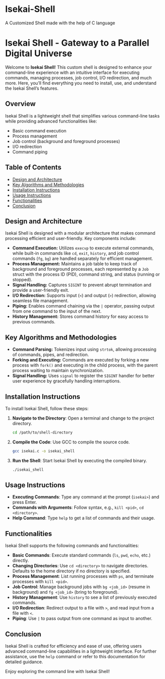 # Isekai-Shell
A Customized Shell made with the help of C language

# Isekai Shell - Gateway to a Parallel Digital Universe

Welcome to **Isekai Shell**! This custom shell is designed to enhance your command-line experience with an intuitive interface for executing commands, managing processes, job control, I/O redirection, and much more. Here, you’ll find everything you need to install, use, and understand the Isekai Shell’s features.

## Overview

Isekai Shell is a lightweight shell that simplifies various command-line tasks while providing advanced functionalities like:
- Basic command execution
- Process management
- Job control (background and foreground processes)
- I/O redirection
- Command piping

## Table of Contents

- [Design and Architecture](#design-and-architecture)
- [Key Algorithms and Methodologies](#key-algorithms-and-methodologies)
- [Installation Instructions](#installation-instructions)
- [Usage Instructions](#usage-instructions)
- [Functionalities](#functionalities)
- [Conclusion](#conclusion)

## Design and Architecture

Isekai Shell is designed with a modular architecture that makes command processing efficient and user-friendly. Key components include:

- **Command Execution:** Utilizes `execvp` to execute external commands, while built-in commands like `cd`, `exit`, `history`, and job control commands (`fg`, `bg`) are handled separately for efficient management.
- **Process Management:** Maintains a job table to keep track of background and foreground processes, each represented by a `Job` struct with the process ID (PID), command string, and status (running or stopped).
- **Signal Handling:** Captures `SIGINT` to prevent abrupt termination and provide a user-friendly exit.
- **I/O Redirection:** Supports input (`<`) and output (`>`) redirection, allowing seamless file management.
- **Piping:** Enables command chaining via the `|` operator, passing output from one command to the input of the next.
- **History Management:** Stores command history for easy access to previous commands.

## Key Algorithms and Methodologies

- **Command Parsing:** Tokenizes input using `strtok`, allowing processing of commands, pipes, and redirection.
- **Forking and Executing:** Commands are executed by forking a new process with `fork()` and executing in the child process, with the parent process waiting to maintain synchronization.
- **Signal Handling:** Uses `signal` to register the `SIGINT` handler for better user experience by gracefully handling interruptions.

## Installation Instructions

To install Isekai Shell, follow these steps:

1. **Navigate to the Directory**: Open a terminal and change to the project directory.
   ```bash
   cd /path/to/shell-directory
   ```
2. **Compile the Code**: Use GCC to compile the source code.
   ```bash
   gcc isekai.c -o isekai_shell
   ```
3. **Run the Shell**: Start Isekai Shell by executing the compiled binary.
   ```bash
   ./isekai_shell
   ```

## Usage Instructions

- **Executing Commands**: Type any command at the prompt (`isekai>`) and press Enter.
- **Commands with Arguments**: Follow syntax, e.g., `kill <pid>`, `cd <directory>`.
- **Help Command**: Type `help` to get a list of commands and their usage.

## Functionalities

Isekai Shell supports the following commands and functionalities:

- **Basic Commands**: Execute standard commands (`ls`, `pwd`, `echo`, etc.) directly.
- **Changing Directories**: Use `cd <directory>` to navigate directories. Defaults to the home directory if no directory is specified.
- **Process Management**: List running processes with `ps`, and terminate processes with `kill <pid>`.
- **Job Control**: Manage background jobs with `bg <job_id>` (resume in background) and `fg <job_id>` (bring to foreground).
- **History Management**: Use `history` to see a list of previously executed commands.
- **I/O Redirection**: Redirect output to a file with `>`, and read input from a file with `<`.
- **Piping**: Use `|` to pass output from one command as input to another.

## Conclusion

Isekai Shell is crafted for efficiency and ease of use, offering users advanced command-line capabilities in a lightweight interface. For further assistance, use the `help` command or refer to this documentation for detailed guidance.

Enjoy exploring the command line with Isekai Shell!
